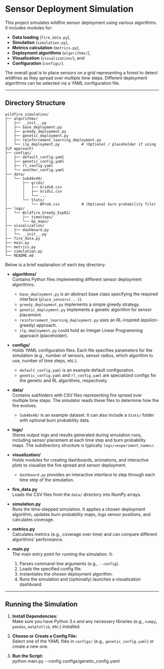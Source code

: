 # Sensor Deployment Simulation

This project simulates wildfire sensor deployment using various algorithms. It includes modules for:
- **Data loading** (`fire_data.py`),
- **Simulation** (`simulation.py`),
- **Metrics calculation** (`metrics.py`),
- **Deployment algorithms** (`algorithms/`),
- **Visualization** (`visualization/`), and
- **Configuration** (`configs/`).

The overall goal is to place sensors on a grid representing a forest to detect wildfires as they spread over multiple time steps. Different deployment algorithms can be selected via a YAML configuration file.

---

## Directory Structure
```
wildfire_simulation/
├── algorithms/
│   ├── __init__.py
│   ├── base_deployment.py
│   ├── greedy_deployment.py
│   ├── genetic_deployment.py
│   ├── reinforcement_learning_deployment.py
│   └── ilp_deployment.py          # (Optional / placeholder if using ILP approach)
├── configs/
│   ├── default_config.yaml
│   ├── genetic_config.yaml
│   ├── rl_config.yaml
│   └── another_config.yaml
├── data/
│   └── Sub40x40/
│       ├── grids/
│       │   ├── Grids0.csv
│       │   ├── Grids1.csv
│       │   └── ...
│       └── Stats/
│           └── BProb.csv          # (Optional burn probability file)
├── logs/
│   └── Wildfire_Greedy_Exp02/
│       ├── timesteps/
│       └── bp_maps/
├── visualization/
│   ├── dashboard.py
│   └── __init__.py
├── fire_data.py
├── main.py
├── metrics.py
├── simulation.py
└── README.md
```

Below is a brief explanation of each key directory:

- **algorithms/**  
  Contains Python files implementing different sensor deployment algorithms.  
  - `base_deployment.py` is an abstract base class specifying the required interface (`place_sensors(...)`).  
  - `greedy_deployment.py` implements a simple greedy strategy.  
  - `genetic_deployment.py` implements a genetic algorithm for sensor placement.  
  - `reinforcement_learning_deployment.py` uses an RL-inspired (epsilon-greedy) approach.  
  - `ilp_deployment.py` could hold an Integer Linear Programming approach (placeholder).

- **configs/**  
  Holds YAML configuration files. Each file specifies parameters for the simulation (e.g., number of sensors, sensor radius, which algorithm to use, number of time steps, etc.).  
  - `default_config.yaml` is an example default configuration.  
  - `genetic_config.yaml` and `rl_config.yaml` are specialized configs for the genetic and RL algorithms, respectively.  

- **data/**  
  Contains subfolders with CSV files representing fire spread over multiple time steps. The simulator reads these files to determine how the fire evolves.  
  - `Sub40x40/` is an example dataset. It can also include a `Stats/` folder with optional burn probability data.

- **logs/**  
  Stores output logs and results generated during simulation runs, including sensor placement at each time step and burn probability maps. The subdirectory structure is typically `logs/<experiment_name>/`.

- **visualization/**  
  Holds modules for creating dashboards, animations, and interactive plots to visualize the fire spread and sensor deployment.  
  - `dashboard.py` provides an interactive interface to step through each time step of the simulation.

- **fire_data.py**  
  Loads the CSV files from the `data/` directory into NumPy arrays.

- **simulation.py**  
  Runs the time-stepped simulation. It applies a chosen deployment algorithm, updates burn probability maps, logs sensor positions, and calculates coverage.

- **metrics.py**  
  Calculates metrics (e.g., coverage over time) and can compare different algorithms’ performance.

- **main.py**  
  The main entry point for running the simulation. It:
  1. Parses command-line arguments (e.g., `--config`).
  2. Loads the specified config file.
  3. Instantiates the chosen deployment algorithm.
  4. Runs the simulation and (optionally) launches a visualization dashboard.

---

## Running the Simulation

1. **Install Dependencies:**  
   Make sure you have Python 3.x and any necessary libraries (e.g., `numpy`, `pandas`, `matplotlib`, etc.) installed.

2. **Choose or Create a Config File:**  
   Select one of the YAML files in `configs/` (e.g., `genetic_config.yaml`) or create a new one.

3. **Run the Script:**  
   python main.py --config configs/genetic_config.yaml

